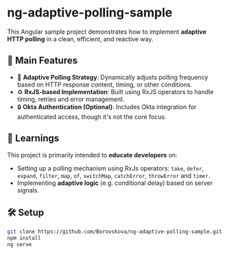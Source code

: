 # ng-adaptive-polling-sample

This Angular sample project demonstrates how to implement **adaptive HTTP polling** in a clean, efficient, and reactive way.

## 🚀 Main Features

- 📡 **Adaptive Polling Strategy**: Dynamically adjusts polling frequency based on HTTP response content, timing, or other conditions.
- ♻️ **RxJS-based Implementation**: Built using RxJS operators to handle timing, retries and error management.
- 🔒 **Okta Authentication (Optional)**: Includes Okta integration for authenticated access, though it's not the core focus.

## 🧠 Learnings

This project is primarily intended to **educate developers** on:

- Setting up a polling mechanism using RxJs operators: `take`, `defer`, `expand`, `filter`, `map`, `of`, `switchMap`, `catchError`, `throwError` and `timer`.
- Implementing **adaptive logic** (e.g. conditional delay) based on server signals.

## 🛠️ Setup

```bash
git clone https://github.com/Borovskova/ng-adaptive-polling-sample.git
npm install
ng serve
